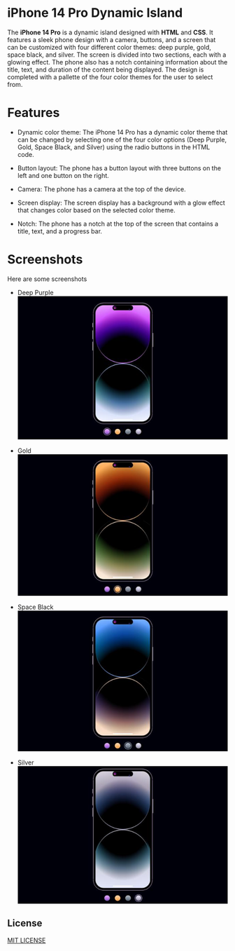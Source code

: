 # iPhone 14 Pro Dynamic Island
The **iPhone 14 Pro** is a dynamic island designed with **HTML** and **CSS**. It features a sleek phone design with a camera, buttons, and a screen that can be customized with four different color themes: deep purple, gold, space black, and silver. The screen is divided into two sections, each with a glowing effect. The phone also has a notch containing information about the title, text, and duration of the content being displayed. The design is completed with a pallette of the four color themes for the user to select from.

# Features
* Dynamic color theme: The iPhone 14 Pro has a dynamic color theme that can be changed by selecting one of the four color options (Deep Purple, Gold, Space Black, and Silver) using the radio buttons in the HTML code.

* Button layout: The phone has a button layout with three buttons on the left and one button on the right.

* Camera: The phone has a camera at the top of the device.

* Screen display: The screen display has a background with a glow effect that changes color based on the selected color theme.

* Notch: The phone has a notch at the top of the screen that contains a title, text, and a progress bar.

# Screenshots
Here are some screenshots
* Deep Purple <br>
 ![Deep Purple](screenshots/deep-purple.jpg)

* Gold <br>
![Gold](screenshots/gold.jpg)

* Space Black <br>
![Space Black](screenshots/space-black.jpg)

* Silver <br>
![Silver](screenshots/silver.jpg)

## License
[MIT LICENSE](https://choosealicense.com/licenses/mit/)
